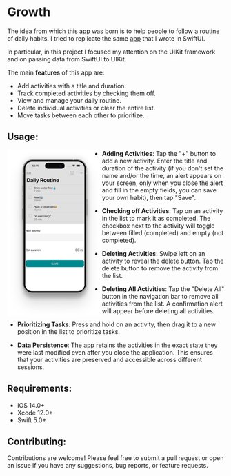 <h1>Growth</h1>

<p>
The idea from which this app was born is to help people to follow a routine of daily habits. 
I tried to replicate the same <a href="https://github.com/MichelaDA97/MorningGrowth.git">app</a> that I wrote in SwiftUI.



In particular, in this project I focused my attention on the UIKit framework and on passing data from SwiftUI to UIKit. 


  The main **features** of this app are:
  - Add activities with a title and duration.
  - Track completed activities by checking them off.
  - View and manage your daily routine.
  - Delete individual activities or clear the entire list.
  - Move tasks between each other to prioritize.


<h2>Usage:</h2>

<img src="iPhone 14 Pro copia.png" align="left" width="220">

- **Adding Activities**: Tap the "+" button to add a new activity. Enter the title and duration of the activity (if you don't set the name and/or the time, an alert appears on your screen, only when you close the alert and fill in the empty fields, you can save your own habit), then tap "Save".
  
- **Checking off Activities**: Tap on an activity in the list to mark it as completed. The checkbox next to the activity will toggle between filled (completed) and empty (not completed).
  
- **Deleting Activities**: Swipe left on an activity to reveal the delete button. Tap the delete button to remove the activity from the list.

- **Deleting All Activities**: Tap the "Delete All" button in the navigation bar to remove all activities from the list. A confirmation alert will appear before deleting all activities.

- **Prioritizing Tasks**: Press and hold on an activity, then drag it to a new position in the list to prioritize tasks.

- **Data Persistence**: The app retains the activities in the exact state they were last modified even after you close the application. This ensures that your activities are preserved and accessible across different sessions.

<h2>Requirements:</h2>

- iOS 14.0+
- Xcode 12.0+
- Swift 5.0+

<h2>Contributing:</h2>
Contributions are welcome! Please feel free to submit a pull request or open an issue if you have any suggestions, bug reports, or feature requests.


</p>


